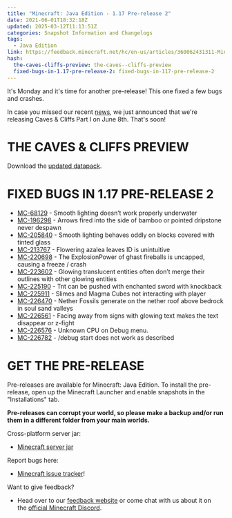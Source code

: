 ```yaml
---
title: "Minecraft: Java Edition - 1.17 Pre-release 2"
date: 2021-06-01T18:32:18Z
updated: 2025-03-12T11:13:51Z
categories: Snapshot Information and Changelogs
tags:
  - Java Edition
link: https://feedback.minecraft.net/hc/en-us/articles/360062431311-Minecraft-Java-Edition-1-17-Pre-release-2
hash:
  the-caves-cliffs-preview: the-caves--cliffs-preview
  fixed-bugs-in-1.17-pre-release-2: fixed-bugs-in-117-pre-release-2
---
```


It's Monday and it's time for another pre-release! This one fixed a few bugs and crashes.

In case you missed our recent [news](https://www.minecraft.net/article/caves---cliffs--part-i-has-release-date-.html), we just announced that we're releasing Caves & Cliffs Part I on June 8th. That's soon!

# THE CAVES & CLIFFS PREVIEW

Download the [updated datapack](https://launcher.mojang.com/v1/objects/622bf0fd298e1e164ecd05d866045ed5941283cf/CavesAndCliffsPreview.zip).

# FIXED BUGS IN 1.17 PRE-RELEASE 2

- [MC-68129](https://bugs.mojang.com/browse/MC-68129) - Smooth lighting doesn’t work properly underwater
- [MC-196298](https://bugs.mojang.com/browse/MC-196298) - Arrows fired into the side of bamboo or pointed dripstone never despawn
- [MC-205840](https://bugs.mojang.com/browse/MC-205840) - Smooth lighting behaves oddly on blocks covered with tinted glass
- [MC-213767](https://bugs.mojang.com/browse/MC-213767) - Flowering azalea leaves ID is unintuitive
- [MC-220698](https://bugs.mojang.com/browse/MC-220698) - The ExplosionPower of ghast fireballs is uncapped, causing a freeze / crash
- [MC-223602](https://bugs.mojang.com/browse/MC-223602) - Glowing translucent entities often don’t merge their outlines with other glowing entities
- [MC-225190](https://bugs.mojang.com/browse/MC-225190) - Tnt can be pushed with enchanted sword with knockback
- [MC-225911](https://bugs.mojang.com/browse/MC-225911) - Slimes and Magma Cubes not interacting with player
- [MC-226470](https://bugs.mojang.com/browse/MC-226470) - Nether Fossils generate on the nether roof above bedrock in soul sand valleys
- [MC-226561](https://bugs.mojang.com/browse/MC-226561) - Facing away from signs with glowing text makes the text disappear or z-fight
- [MC-226576](https://bugs.mojang.com/browse/MC-226576) - Unknown CPU on Debug menu.
- [MC-226782](https://bugs.mojang.com/browse/MC-226782) - /debug start does not work as described

# GET THE PRE-RELEASE

Pre-releases are available for Minecraft: Java Edition. To install the pre-release, open up the Minecraft Launcher and enable snapshots in the "Installations" tab.

**Pre-releases can corrupt your world, so please make a backup and/or run them in a different folder from your main worlds.**

Cross-platform server jar:

- [Minecraft server jar](https://launcher.mojang.com/v1/objects/d8756c67ce3b3fe20d0510afb3e22fa16310b2e6/server.jar)

Report bugs here:

- [Minecraft issue tracker](https://aka.ms/snapshotbugs?ref=blog)!

Want to give feedback?

- Head over to our [feedback website](https://aka.ms/snapshotfeedback) or come chat with us about it on the [official Minecraft Discord](https://discordapp.com/invite/minecraft).
